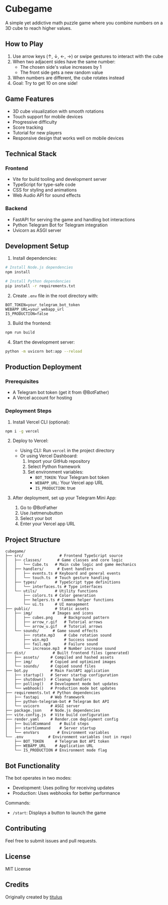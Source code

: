 # Cubegame

A simple yet addictive math puzzle game where you combine numbers on a 3D cube to reach higher values.

## How to Play

1. Use arrow keys (↑, ↓, ←, →) or swipe gestures to interact with the cube
2. When two adjacent sides have the same number:
   - The chosen side's value increases by 1
   - The front side gets a new random value
3. When numbers are different, the cube rotates instead
4. Goal: Try to get 10 on one side!

## Game Features

- 3D cube visualization with smooth rotations
- Touch support for mobile devices
- Progressive difficulty
- Score tracking
- Tutorial for new players
- Responsive design that works well on mobile devices

## Technical Stack

### Frontend
- Vite for build tooling and development server
- TypeScript for type-safe code
- CSS for styling and animations
- Web Audio API for sound effects

### Backend
- FastAPI for serving the game and handling bot interactions
- Python Telegram Bot for Telegram integration
- Uvicorn as ASGI server

## Development Setup

1. Install dependencies:
```bash
# Install Node.js dependencies
npm install

# Install Python dependencies
pip install -r requirements.txt
```

2. Create `.env` file in the root directory with:
```
BOT_TOKEN=your_telegram_bot_token
WEBAPP_URL=your_webapp_url
IS_PRODUCTION=false
```

3. Build the frontend:
```bash
npm run build
```

4. Start the development server:
```bash
python -m uvicorn bot:app --reload
```

## Production Deployment

### Prerequisites
- A Telegram bot token (get it from @BotFather)
- A Vercel account for hosting

### Deployment Steps

1. Install Vercel CLI (optional):
```bash
npm i -g vercel
```

2. Deploy to Vercel:
   - Using CLI: Run `vercel` in the project directory
   - Or using Vercel Dashboard:
     1. Import your GitHub repository
     2. Select Python framework
     3. Set environment variables:
        - `BOT_TOKEN`: Your Telegram bot token
        - `WEBAPP_URL`: Your Vercel app URL
        - `IS_PRODUCTION`: true

3. After deployment, set up your Telegram Mini App:
   1. Go to @BotFather
   2. Use /setmenubutton
   3. Select your bot
   4. Enter your Vercel app URL

## Project Structure

```
cubegame/
├── src/                # Frontend TypeScript source
│   ├── classes/       # Game classes and core logic
│   │   └── Cube.ts   # Main cube logic and game mechanics
│   ├── handlers/      # Event handlers
│   │   ├── events.ts # Keyboard and general events
│   │   └── touch.ts  # Touch gesture handling
│   ├── types/        # TypeScript type definitions
│   │   └── interfaces.ts # Type interfaces
│   └── utils/        # Utility functions
│       ├── colors.ts # Color generation
│       ├── helpers.ts # Common helper functions
│       └── ui.ts     # UI management
├── public/           # Static assets
│   ├── img/         # Images and icons
│   │   ├── cubes.png     # Background pattern
│   │   ├── arrow_r.gif   # Tutorial arrows
│   │   └── arrow_u.gif   # Tutorial arrows
│   └── sounds/      # Game sound effects
│       ├── rotate.mp3    # Cube rotation sound
│       ├── win.mp3       # Success sound
│       ├── fail.mp3      # Failure sound
│       └── increase.mp3  # Number increase sound
├── dist/            # Built frontend files (generated)
│   ├── assets/     # Compiled and hashed assets
│   ├── img/        # Copied and optimized images
│   └── sounds/     # Copied sound files
├── bot.py          # Main FastAPI application
│   ├── startup()   # Server startup configuration
│   ├── shutdown()  # Cleanup handlers
│   ├── polling()   # Development mode bot updates
│   └── webhook()   # Production mode bot updates
├── requirements.txt # Python dependencies
│   ├── fastapi     # Web framework
│   ├── python-telegram-bot # Telegram Bot API
│   └── uvicorn     # ASGI server
├── package.json    # Node.js dependencies
├── vite.config.js  # Vite build configuration
├── render.yaml     # Render.com deployment config
│   ├── buildCommand    # Build steps
│   ├── startCommand    # Server startup
│   └── envVars        # Environment variables
└── .env           # Environment variables (not in repo)
    ├── BOT_TOKEN     # Telegram Bot API token
    ├── WEBAPP_URL    # Application URL
    └── IS_PRODUCTION # Environment mode flag
```

## Bot Functionality

The bot operates in two modes:
- Development: Uses polling for receiving updates
- Production: Uses webhooks for better performance

Commands:
- `/start`: Displays a button to launch the game

## Contributing

Feel free to submit issues and pull requests.

## License

MIT License

## Credits

Originally created by [titulus](https://github.com/titulus/cubegame)